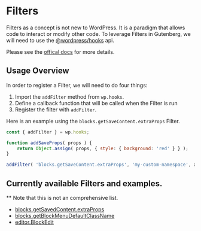 # Filters

Filters as a concept is not new to WordPress. It is a paradigm that allows code to interact or modify other code.
To leverage Filters in Gutenberg, we will need to use the [@wordpress/hooks](https://www.npmjs.com/package/@wordpress/hooks) api.

Please see the [offical docs](https://wordpress.org/gutenberg/handbook/designers-developers/developers/filters/) for more details.

## Usage Overview

In order to register a Filter, we will need to do four things:

1. Import the `addFilter` method from `wp.hooks`.
2. Define a callback function that will be called when the Filter is run
3. Register the filter with `addFilter`.

Here is an example using the `blocks.getSaveContent.extraProps` Filter.

```js
const { addFilter } = wp.hooks;

function addSaveProps( props ) {
	return Object.assign( props, { style: { background: 'red' } } );
}

addFilter( 'blocks.getSaveContent.extraProps', 'my-custom-namespace', addSaveProps );
```
## Currently available Filters and examples.

** Note that this is not an comprehensive list.

* [blocks.getSavedContent.extraProps](./blocks-getsavecontent-extraprops)
* [blocks.getBlockMenuDefaultClassName](./blocks-getblockmenudefaultclassname)
* [editor.BlockEdit](./editor-blockedit)
